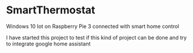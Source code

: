 # SmartThermostat
Windows 10 Iot on Raspberry Pie 3 connected with smart home control

I have started this project to test if this kind of project can be done and try to integrate google home assistant
